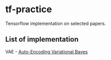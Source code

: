 # tf-practice
Tensorflow implementation on selected papers.

## List of implementation
VAE - [Auto-Encoding Variational Bayes](https://arxiv.org/pdf/1312.6114.pdf)
